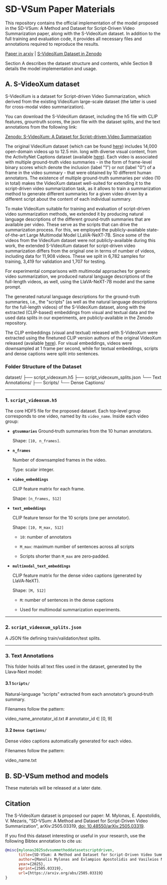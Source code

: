 # SD-VSum Paper Materials

This repository contains the official implementation of the model proposed in the SD-VSum: A Method and Dataset for Script-Driven Video Summarization paper, along with the S-VideoXum dataset. In addition to the full training and evaluation code, it provides all necessary files and annotations required to reproduce the results.

[Paper in arxiv](https://arxiv.org/abs/2505.03319) | [S-VideoXum Dataset in Zenodo](https://zenodo.org/records/15349075)

Section A describes the dataset structure and contents, while Section B details the model implementation and usage.

## A. S-VideoXum dataset

S-VideoXum is a dataset for Script-driven Video Summarization, which derived from the existing VideoXum large-scale dataset (the latter is used for cross-modal video summarization).

You can download the S-VideoXum dataset, including the h5 file with CLIP features, grountruth scores, the json file with the dataset splits, and the text annotations from the following link:

[Zenodo: S-VideoXum: A Dataset for Script-driven Video Summarization](https://zenodo.org/records/15349075)

The original VideoXum dataset (which can be found [here](https://github.com/jylins/videoxum)) includes 14,000 open-domain videos up to 12.5 min. long with diverse visual content, from the ActivityNet Captions dataset (available [here](https://cs.stanford.edu/people/ranjaykrishna/densevid/)). Each video is associated with multiple ground-truth video summaries - in the form of frame-level binary scores which denote the inclusion (label "1") or not (label "0") of a frame in the video summary - that were obtained by 10 different human annotators. The existence of multiple ground-truth summaries per video (10 in total) makes the VideoXum dataset well-suited for extending it to the script-driven video summarization task, as it allows to train a summarization method to generate different summaries for a given video driven by a different script about the content of each individual summary. 

To make VideoXum suitable for training and evaluation of script-driven video summarization methods, we extended it by producing natural language descriptions of the different ground-truth summaries that are available per video. These serve as the scripts that can drive the summarization process. For this, we employed the publicly-available state-of-the-art Large Multimodal Model LLaVA-NeXT-7B. Since some of the videos from the VideoXum dataset were not publicly-available during this work, the extended S-VideoXum dataset for script-driven video summarization differs from the original one in terms of number of videos, including data for 11,908 videos. These we split in 6,782 samples for training, 3,419 for validation and 1,707 for testing.

For experimental comparisons with multimodal approaches for generic video summarization, we produced natural language descriptions of the full-length videos, as well, using the LlaVA-NeXT-7B model and the same prompt. 

The generated natural language descriptions for the ground-truth summaries, i.e., the "scripts" (as well as the natural language descriptions for the full-length videos) of the S-VideoXum dataset, along with the extracted (CLIP-based) embeddings from visual and textual data and the used data splits in our experiments, are publicly-available in the Zenodo repository.

The CLIP embeddings (visual and textual) released with S-VideoXum were extracted using the finetuned CLIP version authors of the original VideoXum released (available [here](https://huggingface.co/jylins/vtsum_blip/blob/main/vt_clip.pth)). For visual embeddings, videos were downsampled at 1 frame per second, while for textual embeddings, scripts and dense captions were split into sentences.

### Folder Structure of the Dataset

dataset/
├── script_videoxum.h5
├── script_videoxum_splits.json
└── Text Annotations/
├── Scripts/
└── Dense Captions/

---
### 1. `script_videoxum.h5`
The core HDF5 file for the proposed dataset. Each top‐level group corresponds to one video, named by its `video_name`. Inside each video group:
- **`gtsummaries`**
  Ground‐truth summaries from the 10 human annotators.  

  Shape: `[10, n_frames]`.


- **`n_frames`**  

  Number of downsampled frames in the video.  

  Type: scalar integer.


- **`video_embeddings`**  

  CLIP feature matrix for each frame.  

  Shape: `[n_frames, 512]`



- **`text_embeddings`**  

  CLIP feature tensor for the 10 scripts (one per annotator).  

  Shape: `[10, M_max, 512]`  

  - `10`: number of annotators  

  - `M_max`: maximum number of sentences across all scripts  

  - Scripts shorter than `M_max` are zero‐padded.



- **`multimodal_text_embeddings`**  

  CLIP feature matrix for the dense video captions (generated by LlaVA‑NeXT).  

  Shape: `[M, 512]`  

  - `M`: number of sentences in the dense captions  

  - Used for multimodal summarization experiments.



---



### 2. `script_videoxum_splits.json`



A JSON file defining train/validation/test splits.



---



### 3. Text Annotations



This folder holds all text files used in the dataset, generated by the Llava‑Next model:



#### 3.1 `Scripts/`



Natural‐language “scripts” extracted from each annotator’s ground‐truth summary.  

Filenames follow the pattern:

video_name_annotator_id.txt # annotator_id ∈ [0, 9]



#### 3.2 `Dense Captions/`



Dense video captions automatically generated for each video.  

Filenames follow the pattern:

video_name.txt


## B. SD-VSum method and models

These materials will be released at a later date.

## Citation

The S-VideoXum dataset is proposed our paper: 
M. Mylonas, E. Apostolidis, V. Mezaris, "SD-VSum: A Method and Dataset for Script-Driven Video Summarization", arXiv:2505.03319, [doi: 10.48550/arXiv.2505.03319](https://doi.org/10.48550/arXiv.2505.03319). 

If you find this dataset interesting or useful in your research, use the following Bibtex annotation to cite us:

```bibtex
@misc{mylonas2025sdvsummethoddatasetscriptdriven,
      title={SD-VSum: A Method and Dataset for Script-Driven Video Summarization}, 
      author={Manolis Mylonas and Evlampios Apostolidis and Vasileios Mezaris},
      year={2025},
      eprint={2505.03319},
      url={https://arxiv.org/abs/2505.03319} 
}
```


